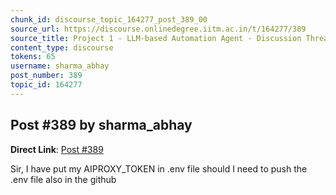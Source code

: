 ```yaml
---
chunk_id: discourse_topic_164277_post_389_00
source_url: https://discourse.onlinedegree.iitm.ac.in/t/164277/389
source_title: Project 1 - LLM-based Automation Agent - Discussion Thread [TDS Jan 2025]
content_type: discourse
tokens: 65
username: sharma_abhay
post_number: 389
topic_id: 164277
---
```


## Post #389 by sharma_abhay

**Direct Link**: [Post #389](https://discourse.onlinedegree.iitm.ac.in/t/164277/389)

Sir, I have put my AIPROXY_TOKEN in .env file should I need to push the .env file also in the github
